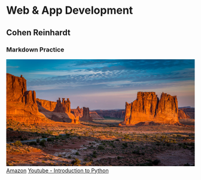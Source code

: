 # Web & App Development
## Cohen Reinhardt
### Markdown Practice
![New Mexico](new_mexico.jpg)
    [Amazon](https://www.amazon.com/)
    [Youtube - Introduction to Python](https://www.youtube.com/watch?v=kqtD5dpn9C8)

